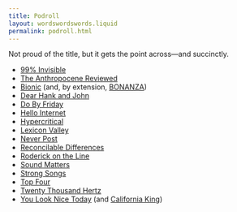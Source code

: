 ```yaml
---
title: Podroll
layout: wordswordswords.liquid
permalink: podroll.html
---
```


Not proud of the title, but it gets the point across—and succinctly.

- [99% Invisible](https://99percentinvisible.org)
- [The Anthropocene Reviewed](https://www.wnycstudios.org/podcasts/anthropocene-reviewed)
- [Bionic](https://www.relay.fm/bionic) (and, by extension, <a class="caps" href="https://www.relay.fm/bonanza">BONANZA</a>)
- [Dear Hank and John](https://overcast.fm/itunes1002937870)
- [Do By Friday](https://dobyfriday.com)
- [Hello Internet](http://www.hellointernet.fm)
- [Hypercritical](https://hypercritical.fireside.fm)
- [Lexicon Valley](https://lexiconvalley.substack.com)
- [Never Post](https://www.neverpo.st)
- [Reconcilable Differences](https://www.relay.fm/rd)
- [Roderick on the Line](http://www.merlinmann.com/roderick)
- [Sound Matters](https://beoplay.squarespace.com/journal/sound-matters)
- [Strong Songs](https://strongsongspodcast.com)
- [Top Four](https://www.relay.fm/topfour)
- [Twenty Thousand Hertz](https://www.20k.org)
- [You Look Nice Today](https://www.youlooknicetoday.com) (and [California King](https://www.californiaking.org))

